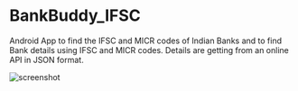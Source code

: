 # BankBuddy_IFSC

Android App to find the IFSC and MICR codes of Indian Banks and to find Bank details using IFSC and MICR codes. 
Details are getting from an online API in JSON format.


![screenshot](https://cloud.githubusercontent.com/assets/20138576/21172970/18be8cb0-c1fb-11e6-8b67-77a0ace3cbef.jpg)
